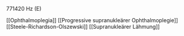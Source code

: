 771420 Hz (E)

[[Ophthalmoplegia]]
[[Progressive supranukleärer Ophthalmoplegie]]
[[Steele-Richardson-Olszewski]]
[[Supranukleärer Lähmung]]